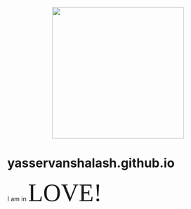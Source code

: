 <p align="center">
<img src="https://i.ibb.co/b1QqR6W/laptop-wave.png" width="300"/>
</p>

# yasservanshalash.github.io

I am in <span style="font-family:Papyrus; font-size:4em;">LOVE!</span>
